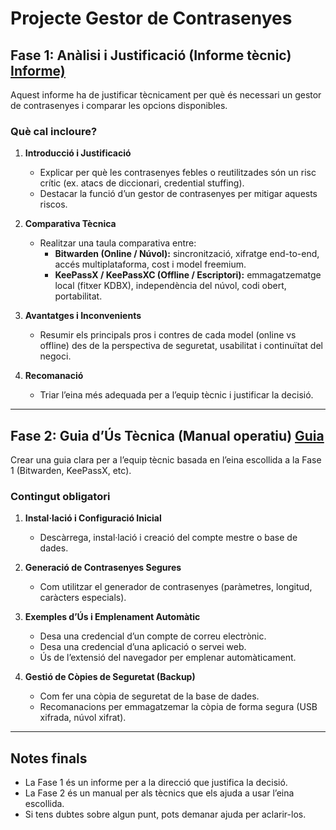   # Projecte Gestor de Contrasenyes

## Fase 1: Anàlisi i Justificació (Informe tècnic) [Informe)](informe/informe.md)

Aquest informe ha de justificar tècnicament per què és necessari un gestor de contrasenyes i comparar les opcions disponibles.

### Què cal incloure?

1. **Introducció i Justificació**
   - Explicar per què les contrasenyes febles o reutilitzades són un risc crític (ex. atacs de diccionari, credential stuffing).
   - Destacar la funció d’un gestor de contrasenyes per mitigar aquests riscos.

2. **Comparativa Tècnica**
   - Realitzar una taula comparativa entre:
     - **Bitwarden (Online / Núvol):** sincronització, xifratge end-to-end, accés multiplataforma, cost i model freemium.
     - **KeePassX / KeePassXC (Offline / Escriptori):** emmagatzematge local (fitxer KDBX), independència del núvol, codi obert, portabilitat.

3. **Avantatges i Inconvenients**
   - Resumir els principals pros i contres de cada model (online vs offline) des de la perspectiva de seguretat, usabilitat i continuïtat del negoci.

4. **Recomanació**
   - Triar l’eina més adequada per a l’equip tècnic i justificar la decisió.

---

## Fase 2: Guia d’Ús Tècnica (Manual operatiu) [Guia](Guia/guia.md)

Crear una guia clara per a l’equip tècnic basada en l’eina escollida a la Fase 1 (Bitwarden, KeePassX, etc).

### Contingut obligatori

1. **Instal·lació i Configuració Inicial**
   - Descàrrega, instal·lació i creació del compte mestre o base de dades.

2. **Generació de Contrasenyes Segures**
   - Com utilitzar el generador de contrasenyes (paràmetres, longitud, caràcters especials).

3. **Exemples d’Ús i Emplenament Automàtic**
   - Desa una credencial d’un compte de correu electrònic.
   - Desa una credencial d’una aplicació o servei web.
   - Ús de l’extensió del navegador per emplenar automàticament.

4. **Gestió de Còpies de Seguretat (Backup)**
   - Com fer una còpia de seguretat de la base de dades.
   - Recomanacions per emmagatzemar la còpia de forma segura (USB xifrada, núvol xifrat).

---

## Notes finals

- La Fase 1 és un informe per a la direcció que justifica la decisió.
- La Fase 2 és un manual per als tècnics que els ajuda a usar l’eina escollida.
- Si tens dubtes sobre algun punt, pots demanar ajuda per aclarir-los.







